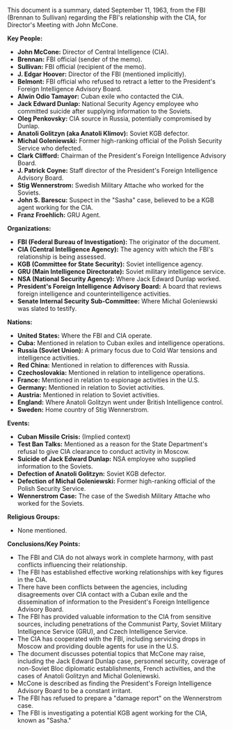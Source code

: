 This document is a summary, dated September 11, 1963, from the FBI (Brennan to Sullivan) regarding the FBI's relationship with the CIA, for Director's Meeting with John McCone.

**Key People:**

*   **John McCone:** Director of Central Intelligence (CIA).
*   **Brennan:** FBI official (sender of the memo).
*   **Sullivan:** FBI official (recipient of the memo).
*   **J. Edgar Hoover:** Director of the FBI (mentioned implicitly).
*   **Belmont:** FBI official who refused to retract a letter to the President's Foreign Intelligence Advisory Board.
*   **Alwin Odio Tamayor:** Cuban exile who contacted the CIA.
*   **Jack Edward Dunlap:** National Security Agency employee who committed suicide after supplying information to the Soviets.
*   **Oleg Penkovsky:** CIA source in Russia, potentially compromised by Dunlap.
*   **Anatoli Golitzyn (aka Anatoli Klimov):** Soviet KGB defector.
*   **Michal Goleniewski:** Former high-ranking official of the Polish Security Service who defected.
*   **Clark Clifford:** Chairman of the President's Foreign Intelligence Advisory Board.
*   **J. Patrick Coyne:** Staff director of the President's Foreign Intelligence Advisory Board.
*   **Stig Wennerstrom:** Swedish Military Attache who worked for the Soviets.
*   **John S. Barescu:** Suspect in the "Sasha" case, believed to be a KGB agent working for the CIA.
*   **Franz Froehlich:** GRU Agent.

**Organizations:**

*   **FBI (Federal Bureau of Investigation):** The originator of the document.
*   **CIA (Central Intelligence Agency):** The agency with which the FBI's relationship is being assessed.
*   **KGB (Committee for State Security):** Soviet intelligence agency.
*   **GRU (Main Intelligence Directorate):** Soviet military intelligence service.
*   **NSA (National Security Agency):** Where Jack Edward Dunlap worked.
*   **President's Foreign Intelligence Advisory Board:** A board that reviews foreign intelligence and counterintelligence activities.
*   **Senate Internal Security Sub-Committee:** Where Michal Goleniewski was slated to testify.

**Nations:**

*   **United States:** Where the FBI and CIA operate.
*   **Cuba:** Mentioned in relation to Cuban exiles and intelligence operations.
*   **Russia (Soviet Union):** A primary focus due to Cold War tensions and intelligence activities.
*   **Red China:** Mentioned in relation to differences with Russia.
*   **Czechoslovakia:** Mentioned in relation to intelligence operations.
*   **France:** Mentioned in relation to espionage activities in the U.S.
*   **Germany:** Mentioned in relation to Soviet activities.
*   **Austria:** Mentioned in relation to Soviet activities.
*   **England:** Where Anatoli Golitzyn went under British Intelligence control.
*   **Sweden:** Home country of Stig Wennerstrom.

**Events:**

*   **Cuban Missile Crisis:** (Implied context)
*   **Test Ban Talks:** Mentioned as a reason for the State Department's refusal to give CIA clearance to conduct activity in Moscow.
*   **Suicide of Jack Edward Dunlap:** NSA employee who supplied information to the Soviets.
*   **Defection of Anatoli Golitzyn:** Soviet KGB defector.
*   **Defection of Michal Goleniewski:** Former high-ranking official of the Polish Security Service.
*   **Wennerstrom Case:** The case of the Swedish Military Attache who worked for the Soviets.

**Religious Groups:**

*   None mentioned.

**Conclusions/Key Points:**

*   The FBI and CIA do not always work in complete harmony, with past conflicts influencing their relationship.
*   The FBI has established effective working relationships with key figures in the CIA.
*   There have been conflicts between the agencies, including disagreements over CIA contact with a Cuban exile and the dissemination of information to the President's Foreign Intelligence Advisory Board.
*   The FBI has provided valuable information to the CIA from sensitive sources, including penetrations of the Communist Party, Soviet Military Intelligence Service (GRU), and Czech Intelligence Service.
*   The CIA has cooperated with the FBI, including servicing drops in Moscow and providing double agents for use in the U.S.
*   The document discusses potential topics that McCone may raise, including the Jack Edward Dunlap case, personnel security, coverage of non-Soviet Bloc diplomatic establishments, French activities, and the cases of Anatoli Golitzyn and Michal Goleniewski.
*   McCone is described as finding the President's Foreign Intelligence Advisory Board to be a constant irritant.
*   The FBI has refused to prepare a "damage report" on the Wennerstrom case.
*   The FBI is investigating a potential KGB agent working for the CIA, known as "Sasha."
